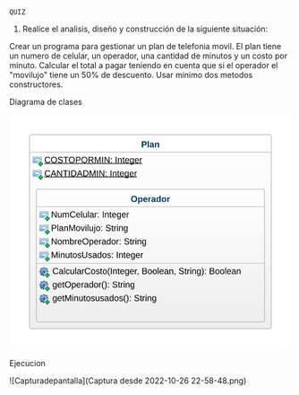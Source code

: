     QUIZ

1. Realice el analisis, diseño y construcción de la siguiente situación:

Crear un programa para gestionar un plan de telefonia movil. El plan tiene un numero de celular, un operador, una cantidad de minutos y un costo por minuto. Calcular el total a pagar teniendo en cuenta que si el operador el "movilujo" tiene un 50% de descuento. Usar minimo dos metodos constructores.

Diagrama de clases

![Diagramadeclase](class-diagram.svg)

Ejecucion   

![Capturadepantalla](Captura desde 2022-10-26 22-58-48.png)


